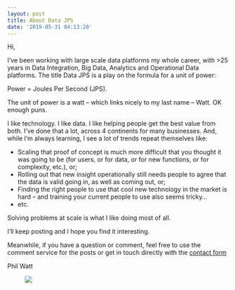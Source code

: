 ```yaml
---
layout: post
title: About Data JPS
date: '2019-05-31 04:13:20'
---
```


Hi,

I’ve been working with large scale data platforms my whole career, with \>25 years in Data Integration, Big Data, Analytics and Operational Data platforms. The title Data JPS is a play on the formula for a unit of power:

Power = Joules Per Second (JPS).

The unit of power is a watt – which links nicely to my last name – Watt. OK enough puns.

I like technology. I like data. I like helping people get the best value from both. I’ve done that a lot, across 4 continents for many businesses. And, while I’m always learning, I see a lot of trends repeat themselves like:

- Scaling that proof of concept is much more difficult that you thought it was going to be (for users, or for data, or for new functions, or for complexity, etc.), or;
- Rolling out that new insight operationally still needs people to agree that the data is valid going in, as well as coming out, or;
- Finding the right people to use that cool new technology in the market is hard – and training your current people to use also seems tricky…
- etc.

Solving problems at scale is what I like doing most of all.

I’ll keep posting and I hope you find it interesting.

Meanwhile, if you have a question or comment, feel free to use the comment service for the posts or get in touch directly with the [contact form](https://forms.gle/wbUuDcjgThUUPjGF6)

Phil Watt

<figure class="kg-card kg-image-card"><img src="/content/images/2019/06/fullsizeoutput_843.jpeg" class="kg-image"></figure>